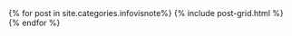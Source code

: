 
<div class="tiles">
{% for post in site.categories.infovisnote%}
  {% include post-grid.html %}
{% endfor %}
</div>